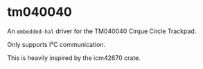 # tm040040

An `embedded-hal` driver for the TM040040 Cirque Circle Trackpad.

Only supports I²C communication.


This is heavily inspired by the icm42670 crate.
